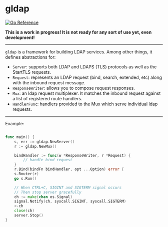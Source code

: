 # gldap
[![Go Reference](https://pkg.go.dev/badge/github.com/jimlambrt/gldap/gldap.svg)](https://pkg.go.dev/github.com/jimlambrt/gldap)
 

**This is a work in progress!  It is not ready for any sort of use yet, even development!**

<hr>

`gldap` is a framework for building LDAP services.  Among other things, it defines abstractions for:

* `Server`: supports both LDAP and LDAPS (TLS) protocols as well as the StartTLS
  requests. 
* `Request`: represents an LDAP request (bind, search, extended, etc) along with
  the inbound request message. 
* `ResponseWriter`: allows you to compose request responses.
* `Mux`: an ldap request multiplexer. It matches the inbound request against a
  list of registered route handlers. 
* `HandlerFunc`: handlers provided to the Mux which serve individual ldap requests.

<hr>

Example:

```go

func main() {
    s, err := gldap.NewServer()
    r := gldap.NewMux()

    bindHandler := func(w *ResponseWriter, r *Request) {
        // handle bind request
    }
    r.Bind(bindFn bindHandler, opt ...Option) error {
    s.Router(r)
    go s.Run()

    // When CTRL+C, SIGINT and SIGTERM signal occurs
    // Then stop server gracefully
    ch := make(chan os.Signal)
    signal.Notify(ch, syscall.SIGINT, syscall.SIGTERM)
    <-ch
    close(ch)
    server.Stop()
}
```